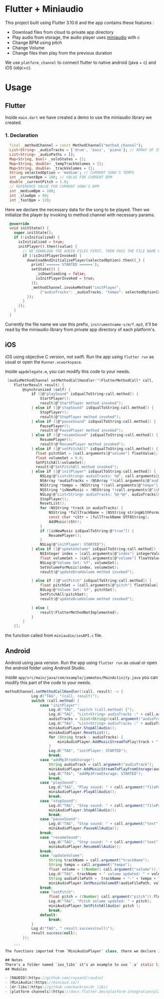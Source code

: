 # Flutter + Miniaudio
    
This project built using Flutter 3.10.6 and the app contains these features :
- Download files from cloud to private app directory
- Play audio from storage, the audio player uses [miniaudio](https://miniaud.io/) with c
- Change BPM using pitch
- Change Volume
- Change files then play from the previous duration

We use `platform_channel` to connect flutter to native android (java + c) and iOS (objc+c).

# Usage
## Flutter
Inside `main.dart` we have created a demo to use the miniaudio library we created.

### 1. Declaration
```dart
  final _methodChannel = const MethodChannel("method_channel");
  List<String> _audioTracks = ['drum', 'bass', 'piano']; // ARRAY OF INSTRUMENTS OF THE SONG
  List<String> _audioPaths = [];
  Map<String, bool> _soloStates = {};
  Map<String, double> _tempTrackVolumes = {};
  Map<String, double> _trackVolumes = {};
  String selectedOption = 'medium'; // CURRENT SONG'S TEMPO
  int _currentBpm = 100; // VALUE FOR CURRENT BPM
  double _currentPitch = 1.0;
  // REFERENCE VALUE FOR CURRENT SONG'S BPM
  int _mediumBpm = 100;
  int _slowBpm = 90;
  int _fastBpm = 120;
```
Here we declare the necessary data for the song to be played. Then we initialize the player by invoking to method channel with necessary params.

```dart
  @override
  void initState() {
    super.initState();
    if (!isInitialized) {
      isInitialized = true;
      initPlayer().then((value) {
        // WE DOWNLOAD THE AUDIO FILES FIRST, THEN PASS THE FILE NAME WITH INITPLAYER METHOD
        if (!isInitPlayerInvoked) {
          downloadAndInitializePlayer(selectedOption).then((_) {
            print('====== STARTED ======');
            setState(() {
              _isDownloading = false;
              isInitPlayerInvoked = true;
            });
            _methodChannel.invokeMethod("initPlayer",
                {"audioTracks": _audioTracks, "tempo": selectedOption[0]});
          });
        }
      });
    }
  }
```
Currently the file name we use this prefix, `instrumentname-s/m/f.mp3`, it'll be read by the miniaudio library from private app directory of each platform's.


## iOS
iOS using objective C version, not swift. Run the app using `flutter run` as usual or open the `Runner.xcworkspace`.

Inside `appdelegate.m`, you can modify this code to your needs.

```c
 [audioMethodChannel setMethodCallHandler:^(FlutterMethodCall* call,
    FlutterResult result) {
        @synchronized (self) {
            if ([@"playSound" isEqualToString:call.method]) {
                StartPlayer();
                result(@"StartPlayer method invoked");
            } else if ([@"stopSound" isEqualToString:call.method]) {
                StopPlayer();
                result(@"StopPlayer method invoked");
            } else if ([@"pauseSound" isEqualToString:call.method]) {
                PausePlayer();
                result(@"PausePlayer method invoked");
            } else if ([@"resumeSound" isEqualToString:call.method]) {
                ResumePlayer();
                result(@"ResumePlayer method invoked");
            } else if ([@"setPitchAll" isEqualToString:call.method]) {
              float pitchSet = [call.arguments[@"volume"] floatValue];
              float volumeSet = 0.0;
              SetPitchAll(volumeSet);
              result(@"SetPitchAll method invoked");
            } else if ([@"initPlayer" isEqualToString:call.method]) {
                NSLog(@"List<String> audioTracks: %@", call.arguments[@"audioTracks"]);
                NSArray *audioTracks = (NSArray *)call.arguments[@"audioTracks"];
                NSString *tempo = (NSString *)call.arguments[@"tempo"];
                NSString *isNewMusic = (NSString *)call.arguments[@"isNewMusic"];
                NSLog(@"List<String> audioTracks: %@-%@", audioTracks[0], tempo);
                StopPlayer();
                ResetList();
                for (NSString *track in audioTracks) {
                    NSString *fullTrackName = [NSString stringWithFormat:@"%@-%@.mp3", track, tempo];
                    const char *cStr = [fullTrackName UTF8String];
                    AddMusic(cStr);
                }
                if ([isNewMusic isEqualToString:@"true"]) {
                    ResumePlayer();
                }
                NSLog(@"initPlayer: STARTED");
            } else if ([@"updateVolume" isEqualToString:call.method]) {
                NSInteger index = [call.arguments[@"index"] integerValue];
                float volumeSet = [call.arguments[@"volume"] floatValue];
                NSLog(@"Volume Set: %f", volumeSet);
                SetVolumeForMusic(index, volumeSet);
                result(@"updateDrumVolume method invoked");

            } else if ([@"setPitch" isEqualToString:call.method]) {
                float pitchSet = [call.arguments[@"pitch"] floatValue];
                NSLog(@"Volume Set: %f", pitchSet);
                SetPitchAll(pitchSet);
                result(@"updateDrumVolume method invoked");

            } else {
                result(FlutterMethodNotImplemented);
            }
        }
    }];
```

the function called from `miniaudio/iosAPI.c` file.

## Android
Android using java version. Run the app using `flutter run` as usual or open the android folder using Android Studio.

inside `app/src/main/java/com/example/jammates/MainActivity.java` you can modify this part of the code to your needs.

```java
methodChannel.setMethodCallHandler((call, result) -> {
			Log.d("TAG", "(call, result)");
            switch (call.method) {
                case "initPlayer":
					Log.d("TAG", "switch (call.method) {");
					Log.d("TAG", "List<String> audioTracks :" + call.argument("audioTracks") );
                    audioTracks = (List<String>)call.argument("audioTracks");
					Log.d("TAG", "List<String> audioTracks :" + audioTracks.get(0) + "-" + call.argument("tempo") );
					miniAudioPlayer.StopAllAudio();
					miniAudioPlayer.ResetList();
                    for (String track : audioTracks) {
                        miniAudioPlayer.AddMusicStreamToPlay(track + "-" + call.argument("tempo") + ".mp3");
                    }
                    Log.d("TAG", "initPlayer: STARTED");
                    break;                
				case "addMp3FromStorage":
                    String audioTrack = call.argument("audioTrack");
                    miniAudioPlayer.AddMusicStreamToPlayFromStorage(audioTrack);
                    Log.d("TAG", "addMp3FromStorage: STARTED");
                    break;
                case "playSound":
                    Log.d("TAG", "Play sound: " + call.argument("filePath"));
					miniAudioPlayer.PlayAllAudio();
                    break;
                case "stopSound":
                    Log.d("TAG", "Stop sound: " + call.argument("filePath"));
					miniAudioPlayer.StopAllAudio();
                    break;
				case "pauseSound":
                    Log.d("TAG", "Stop sound: " + call.argument("text"));
					miniAudioPlayer.PauseAllAudio();
                break;
				case "resumeSound":
                    Log.d("TAG", "Stop sound: " + call.argument("text"));
					miniAudioPlayer.ResumeAllAudio();
                break;
                case "updateVolume":
                    String trackName = call.argument("trackName");
                    String tempo = call.argument("tempo");
                    float volume = ((Number) call.argument("volume")).floatValue();
                    Log.d("TAG", trackName + " volume updated: " + volume);
                    String audioFilePath =  trackName + "-" + tempo + ".mp3";
                    miniAudioPlayer.SetMusicVolumeOf(audioFilePath, volume);
                break;
				case "setPitch":
                    float pitch = ((Number) call.argument("pitch")).floatValue();
                    Log.d("TAG", "Pitch volume updated: " + pitch);
					miniAudioPlayer.SetPitchAllAudio( pitch );
                    break;
                default:
                    break;
            }
			Log.d("TAG", " result.success(null)");
            result.success(null);
        });

    ```
The functions imported from `MiniAudioPlayer` class, there we declare JNI functions to API from generated .so libraries for each architecture. You can find the the generated .so files that we use for the project inside `/app/src/main/jniLibs`. refer to this [repo](http://gitlab.bory.io:2022/b2022_sound_processing/2023_audio_sync_test_library) to generate or modify the APIs.

## Notes
There's a folder named `ios_libs` it's an example to use `.a` static library in iOS.
## Modules

- [RAUDIO](https://github.com/raysan5/raudio)
- [MiniAudio](https://miniaud.io/)
- [dr-libs](https://github.com/mackron/dr_libs)
- [platform channels](https://docs.flutter.dev/platform-integration/platform-channels)